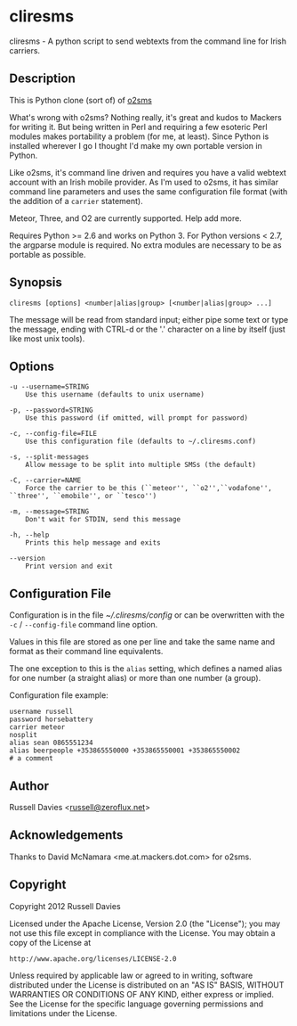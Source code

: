 cliresms
======
cliresms - A python script to send webtexts from the command line for Irish carriers.

Description
-----------
This is Python clone (sort of) of [o2sms](http://o2sms.sourceforge.net)

What's wrong with o2sms? Nothing really, it's great and kudos to Mackers for writing it. But being written in Perl and requiring a few esoteric Perl modules makes portability a problem (for me, at least). Since Python is installed wherever I go I thought I'd make my own portable version in Python.

Like o2sms, it's command line driven and requires you have a valid webtext account with an Irish mobile provider. As I'm used to o2sms, it has similar command line parameters and uses the same configuration file format (with the addition of a `carrier` statement).

Meteor, Three, and O2 are currently supported. Help add more.

Requires Python >= 2.6 and works on Python 3. For Python versions < 2.7, the argparse module is required. No extra modules are necessary to be as portable as possible.

Synopsis
--------
    cliresms [options] <number|alias|group> [<number|alias|group> ...]

The message will be read from standard input; either pipe some text or type
the message, ending with CTRL-d or the '.' character on a line by itself
(just like most unix tools).

Options
-------
    -u --username=STRING
    	Use this username (defaults to unix username)
    
    -p, --password=STRING
    	Use this password (if omitted, will prompt for password)
    
    -c, --config-file=FILE
    	Use this configuration file (defaults to ~/.cliresms.conf)
    
    -s, --split-messages
    	Allow message to be split into multiple SMSs (the default)
    
    -C, --carrier=NAME
    	Force the carrier to be this (``meteor'', ``o2'',``vodafone'', ``three'', ``emobile'', or ``tesco'')
    
    -m, --message=STRING
    	Don't wait for STDIN, send this message
    
    -h, --help
    	Prints this help message and exits
    
    --version
    	Print version and exit

Configuration File
------------------
Configuration is in the file *~/.cliresms/config* or can be overwritten with the `-c` / `--config-file` command line option.

Values in this file are stored as one per line and take the same name and format as their command line equivalents.

The one exception to this is the `alias` setting, which defines a named alias for one number (a straight alias) or more than one number (a group).

Configuration file example:

    username russell
    password horsebattery
    carrier meteor
    nosplit
    alias sean 0865551234
    alias beerpeople +353865550000 +353865550001 +353865550002
    # a comment

Author
------
Russell Davies \<russell@zeroflux.net\>

Acknowledgements
----------------
Thanks to David McNamara \<me.at.mackers.dot.com\> for o2sms.

Copyright
---------
Copyright 2012 Russell Davies

Licensed under the Apache License, Version 2.0 (the "License");
you may not use this file except in compliance with the License.
You may obtain a copy of the License at

	http://www.apache.org/licenses/LICENSE-2.0

Unless required by applicable law or agreed to in writing, software
distributed under the License is distributed on an "AS IS" BASIS,
WITHOUT WARRANTIES OR CONDITIONS OF ANY KIND, either express or implied.
See the License for the specific language governing permissions and
limitations under the License.
